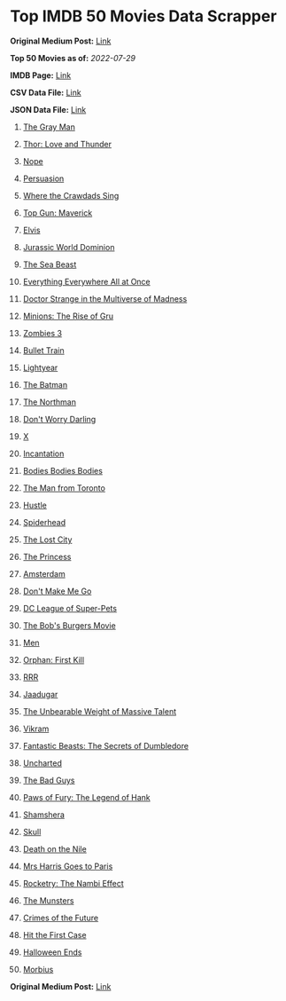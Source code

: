 # Top IMDB 50 Movies Data Scrapper

**Original Medium Post:** [Link](https://medium.com/@nishantsahoo/which-movie-should-i-watch-5c83a3c0f5b1) 

**Top 50 Movies as of:** _2022-07-29_

**IMDB Page:** [Link](http://www.imdb.com/search/title?release_date=2022,2022&title_type=feature)

**CSV Data File:** [Link](/Data/data.csv)

**JSON Data File:** [Link](/Data/data.json)

1. [The Gray Man](https://www.imdb.com/title/tt1649418/?ref_=adv_li_tt)

2. [Thor: Love and Thunder](https://www.imdb.com/title/tt10648342/?ref_=adv_li_tt)

3. [Nope](https://www.imdb.com/title/tt10954984/?ref_=adv_li_tt)

4. [Persuasion](https://www.imdb.com/title/tt13456318/?ref_=adv_li_tt)

5. [Where the Crawdads Sing](https://www.imdb.com/title/tt9411972/?ref_=adv_li_tt)

6. [Top Gun: Maverick](https://www.imdb.com/title/tt1745960/?ref_=adv_li_tt)

7. [Elvis](https://www.imdb.com/title/tt3704428/?ref_=adv_li_tt)

8. [Jurassic World Dominion](https://www.imdb.com/title/tt8041270/?ref_=adv_li_tt)

9. [The Sea Beast](https://www.imdb.com/title/tt9288046/?ref_=adv_li_tt)

10. [Everything Everywhere All at Once](https://www.imdb.com/title/tt6710474/?ref_=adv_li_tt)

11. [Doctor Strange in the Multiverse of Madness](https://www.imdb.com/title/tt9419884/?ref_=adv_li_tt)

12. [Minions: The Rise of Gru](https://www.imdb.com/title/tt5113044/?ref_=adv_li_tt)

13. [Zombies 3](https://www.imdb.com/title/tt14301252/?ref_=adv_li_tt)

14. [Bullet Train](https://www.imdb.com/title/tt12593682/?ref_=adv_li_tt)

15. [Lightyear](https://www.imdb.com/title/tt10298810/?ref_=adv_li_tt)

16. [The Batman](https://www.imdb.com/title/tt1877830/?ref_=adv_li_tt)

17. [The Northman](https://www.imdb.com/title/tt11138512/?ref_=adv_li_tt)

18. [Don't Worry Darling](https://www.imdb.com/title/tt10731256/?ref_=adv_li_tt)

19. [X](https://www.imdb.com/title/tt13560574/?ref_=adv_li_tt)

20. [Incantation](https://www.imdb.com/title/tt18968540/?ref_=adv_li_tt)

21. [Bodies Bodies Bodies](https://www.imdb.com/title/tt8110652/?ref_=adv_li_tt)

22. [The Man from Toronto](https://www.imdb.com/title/tt11671006/?ref_=adv_li_tt)

23. [Hustle](https://www.imdb.com/title/tt8009428/?ref_=adv_li_tt)

24. [Spiderhead](https://www.imdb.com/title/tt9783600/?ref_=adv_li_tt)

25. [The Lost City](https://www.imdb.com/title/tt13320622/?ref_=adv_li_tt)

26. [The Princess](https://www.imdb.com/title/tt13406136/?ref_=adv_li_tt)

27. [Amsterdam](https://www.imdb.com/title/tt10304142/?ref_=adv_li_tt)

28. [Don't Make Me Go](https://www.imdb.com/title/tt2597804/?ref_=adv_li_tt)

29. [DC League of Super-Pets](https://www.imdb.com/title/tt8912936/?ref_=adv_li_tt)

30. [The Bob's Burgers Movie](https://www.imdb.com/title/tt7466442/?ref_=adv_li_tt)

31. [Men](https://www.imdb.com/title/tt13841850/?ref_=adv_li_tt)

32. [Orphan: First Kill](https://www.imdb.com/title/tt11851548/?ref_=adv_li_tt)

33. [RRR](https://www.imdb.com/title/tt8178634/?ref_=adv_li_tt)

34. [Jaadugar](https://www.imdb.com/title/tt13793230/?ref_=adv_li_tt)

35. [The Unbearable Weight of Massive Talent](https://www.imdb.com/title/tt11291274/?ref_=adv_li_tt)

36. [Vikram](https://www.imdb.com/title/tt9179430/?ref_=adv_li_tt)

37. [Fantastic Beasts: The Secrets of Dumbledore](https://www.imdb.com/title/tt4123432/?ref_=adv_li_tt)

38. [Uncharted](https://www.imdb.com/title/tt1464335/?ref_=adv_li_tt)

39. [The Bad Guys](https://www.imdb.com/title/tt8115900/?ref_=adv_li_tt)

40. [Paws of Fury: The Legend of Hank](https://www.imdb.com/title/tt4428398/?ref_=adv_li_tt)

41. [Shamshera](https://www.imdb.com/title/tt8426926/?ref_=adv_li_tt)

42. [Skull](https://www.imdb.com/title/tt11866324/?ref_=adv_li_tt)

43. [Death on the Nile](https://www.imdb.com/title/tt7657566/?ref_=adv_li_tt)

44. [Mrs Harris Goes to Paris](https://www.imdb.com/title/tt5151570/?ref_=adv_li_tt)

45. [Rocketry: The Nambi Effect](https://www.imdb.com/title/tt9263550/?ref_=adv_li_tt)

46. [The Munsters](https://www.imdb.com/title/tt14813212/?ref_=adv_li_tt)

47. [Crimes of the Future](https://www.imdb.com/title/tt14549466/?ref_=adv_li_tt)

48. [Hit the First Case](https://www.imdb.com/title/tt13130760/?ref_=adv_li_tt)

49. [Halloween Ends](https://www.imdb.com/title/tt10665342/?ref_=adv_li_tt)

50. [Morbius](https://www.imdb.com/title/tt5108870/?ref_=adv_li_tt)

**Original Medium Post:** [Link](https://medium.com/@nishantsahoo/which-movie-should-i-watch-5c83a3c0f5b1) 
